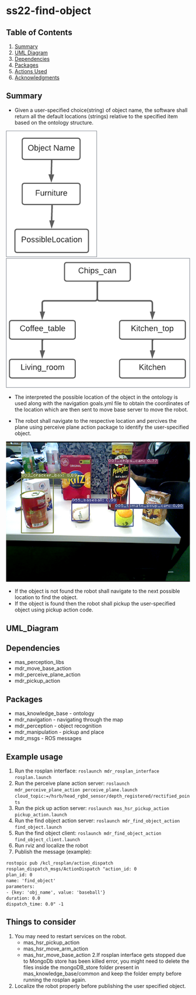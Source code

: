 # ss22-find-object
## Table of Contents
1. [Summary](Summary)
2. [UML Diagram](UML_Diagram)
3. [Dependencies](Dependencies)
4. [Packages](Packages)
5. [Actions Used](Actions_Used)
6. [Acknowledgments](Acknowledgments)

## Summary
* Given a user-specified choice(string) of object name, the software shall return all the default locations (strings) relative to the specified item based on the ontology structure.

![image](https://github.com/HBRS-SDP/ss22-find-object/blob/main/images/ontology.png)
![image](https://github.com/HBRS-SDP/ss22-find-object/blob/main/images/ontology_final.png)

* The interpreted the possible location of the object in the ontology is used along with the navigation goals.yml file to obtain the coordinates of the location which are then sent to move base server to move the robot.

* The robot shall navigate to the respective location and percives the plane using perceive plane action package to identify the user-specified object.

![image](https://github.com/HBRS-SDP/ss22-find-object/blob/main/images/final_demo_objects.png)

* If the object is not found the robot shall navigate to the next possible location to find the object.
* If the object is found then the robot shall pickup the user-specified object using pickup action code.
## UML_Diagram

## Dependencies
* mas_perception_libs
* mdr_move_base_action
* mdr_perceive_plane_action
* mdr_pickup_action
## Packages
* mas_knowledge_base - ontology
* mdr_navigation - navigating through the map
* mdr_perception - object recognition
* mdr_manipulation - pickup and place
* mdr_msgs - ROS messages 

## Example usage
1. Run the rosplan interface: ``` roslaunch mdr_rosplan_interface rosplan.launch ```
2. Run the perceive plane action server: ``` roslaunch mdr_perceive_plane_action perceive_plane.launch cloud_topic:=/hsrb/head_rgbd_sensor/depth_registered/rectified_points ```
3. Run the pick up action server: ``` roslaunch mas_hsr_pickup_action pickup_action.launch ```
4. Run the find object action server: ```roslaunch mdr_find_object_action find_object.launch```
5. Run the find object client: ``` roslaunch mdr_find_object_action find_object_client.launch ```
6. Run rviz and localize the robot
7. Publish the message (example):
```  
rostopic pub /kcl_rosplan/action_dispatch rosplan_dispatch_msgs/ActionDispatch "action_id: 0
plan_id: 0
name: 'find_object'
parameters:
- {key: 'obj_name', value: 'baseball'}
duration: 0.0
dispatch_time: 0.0" -1
```

## Things to consider
1. You may need to restart services on the robot.
    * mas_hsr_pickup_action
    * mas_hsr_move_arm_action
    * mas_hsr_move_base_action
2.If rosplan interface gets stopped due to MongoDb store has been killed error, you might need to delete the files inside the mongoDB_store folder present in mas_knowledge_base/common and keep the folder empty before running the rosplan again.
3. Localize the robot properly before publishing the user specified object.
